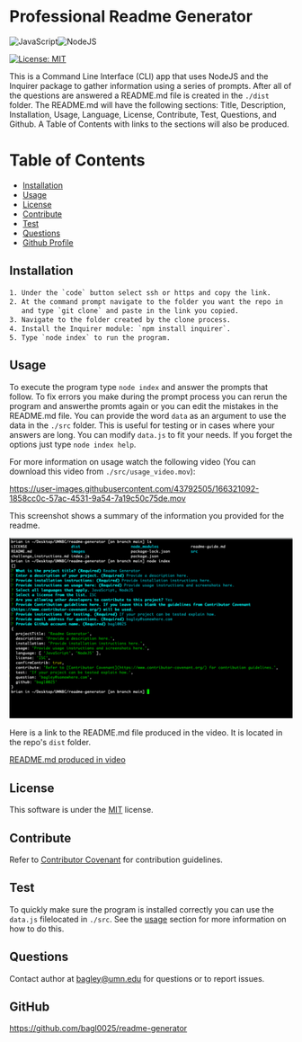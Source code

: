 
  
  # Professional Readme Generator

  ![JavaScript](https://img.shields.io/badge/javascript-%23323330.svg?style=for-the-badge&logo=javascript&logoColor=%23F7DF1E)![NodeJS](https://img.shields.io/badge/node.js-6DA55F?style=for-the-badge&logo=node.js&logoColor=white)

  [![License: MIT](https://img.shields.io/badge/License-MIT-yellow.svg)](https://opensource.org/licenses/MIT)

  This is a Command Line Interface (CLI) app that uses NodeJS and the Inquirer package to gather information using a series of prompts. After all of the questions are answered a README.md file is created in the `./dist` folder. The README.md will have the following sections: Title, Description, Installation, Usage, Language, License, Contribute, Test, Questions, and Github. 
  A Table of Contents with links to the sections will also be produced.

  # Table of Contents
  * [Installation](#installation)
  * [Usage](#usage)
  * [License](#license)
  * [Contribute](#contribute)
  * [Test](#test)
  * [Questions](#questions)
  * [Github Profile](#github)
    
  ## Installation
    1. Under the `code` button select ssh or https and copy the link. 
    2. At the command prompt navigate to the folder you want the repo in 
       and type `git clone` and paste in the link you copied. 
    3. Navigate to the folder created by the clone process. 
    4. Install the Inquirer module: `npm install inquirer`.
    5. Type `node index` to run the program.
    
  ## Usage
  To execute the program type `node index` and answer the prompts that follow. To fix errors you make during the prompt process you can     rerun the program and answerthe promts again or you can edit the mistakes in the README.md file. You can provide the word `data` as an argument to use the data in the `./src` folder. This is useful for testing or in cases where your answers are long.  You can modify `data.js` to fit your needs. If you forget the options just type `node index help`.
  
  For more information on usage watch the following video (You can download this video from `./src/usage_video.mov`):

  https://user-images.githubusercontent.com/43792505/166321092-1858cc0c-57ac-4531-9a54-7a19c50c75de.mov
  
  This screenshot shows a summary of the information you provided for the readme.

  <img src=".//images/readme_screenshot.png" alt="readme generator screenshot" width="600"/>

  Here is a link to the README.md file produced in the video. It is located in the repo's `dist` folder.  

  [README.md produced in video](./dist/README.md)

  ## License
  This software is under the [MIT](https://opensource.org/licenses/MIT) license.
  ## Contribute
  Refer to [Contributor Covenant](https://www.contributor-covenant.org/) for contribution guidelines.
  ## Test
  To quickly make sure the program is installed correctly you can use the `data.js` filelocated in `./src`. See the [usage](#usage) section for more information on how to do this.
  ## Questions
  Contact author at bagley@umn.edu for questions or to report issues.
  ## GitHub
  https://github.com/bagl0025/readme-generator
  
